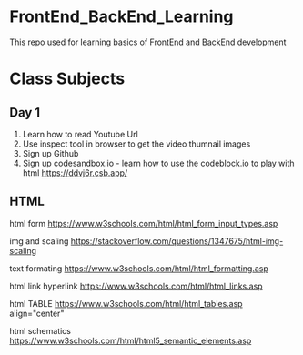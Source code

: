 # FrontEnd_BackEnd_Learning
This repo used for learning basics of FrontEnd and BackEnd development

# Class Subjects

## Day 1
1. Learn how to read Youtube Url
2. Use inspect tool in browser to get the video thumnail images
3. Sign up Github
4. Sign up codesandbox.io - learn how to use the codeblock.io to play with html
    https://ddvj6r.csb.app/

## HTML

html form  https://www.w3schools.com/html/html_form_input_types.asp

img and scaling https://stackoverflow.com/questions/1347675/html-img-scaling

text formating https://www.w3schools.com/html/html_formatting.asp

html link hyperlink https://www.w3schools.com/html/html_links.asp

html TABLE https://www.w3schools.com/html/html_tables.asp
align="center"

html schematics
https://www.w3schools.com/html/html5_semantic_elements.asp
